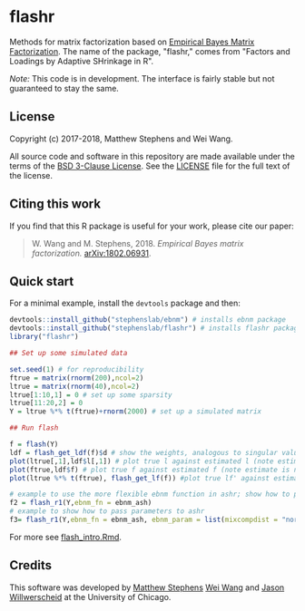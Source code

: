 # flashr

Methods for matrix factorization based on
[Empirical Bayes Matrix Factorization](https://arxiv.org/abs/1802.06931).
The name of the package, "flashr," comes from "Factors and Loadings by
Adaptive SHrinkage in R".
	
*Note:* This code is in development. The interface is fairly stable
but not guaranteed to stay the same.

## License

Copyright (c) 2017-2018, Matthew Stephens and Wei Wang.

All source code and software in this repository are made available
under the terms of the [BSD 3-Clause
License](https://opensource.org/licenses/BSD-3-Clause). See
the [LICENSE](LICENSE) file for the full text of the license.

## Citing this work

If you find that this R package is useful for your work, please cite
our paper:

> W. Wang and M. Stephens, 2018. *Empirical Bayes matrix factorization.* 
[arXiv:1802.06931](https://arxiv.org/abs/1802.06931).

## Quick start

For a minimal example, install the `devtools` package and then:

```R
devtools::install_github("stephenslab/ebnm") # installs ebnm package
devtools::install_github("stephenslab/flashr") # installs flashr package
library("flashr")

## Set up some simulated data

set.seed(1) # for reproducibility
ftrue = matrix(rnorm(200),ncol=2)
ltrue = matrix(rnorm(40),ncol=2)
ltrue[1:10,1] = 0 # set up some sparsity
ltrue[11:20,2] = 0
Y = ltrue %*% t(ftrue)+rnorm(2000) # set up a simulated matrix

## Run flash

f = flash(Y)
ldf = flash_get_ldf(f)$d # show the weights, analogous to singular values showing importance of each factor
plot(ltrue[,1],ldf$l[,1]) # plot true l against estimated l (note estimate is normalized);
plot(ftrue,ldf$f) # plot true f against estimated f (note estimate is normalized)
plot(ltrue %*% t(ftrue), flash_get_lf(f)) #plot true lf' against estimated lf'; the scale of the estimate matches the data

# example to use the more flexible ebnm function in ashr; show how to pass parameters to
f2 = flash_r1(Y,ebnm_fn = ebnm_ash)
# example to show how to pass parameters to ashr
f3= flash_r1(Y,ebnm_fn = ebnm_ash, ebnm_param = list(mixcompdist = "normal",method="fdr"))

```

For more see [flash_intro.Rmd](vignettes/flash_intro.Rmd).

## Credits

This software was developed by
[Matthew Stephens](http://stephenslab.uchicago.edu)
[Wei Wang](https://github.com/NKweiwang) and
[Jason Willwerscheid](https://github.com/willwerscheid) at the University
of Chicago.
